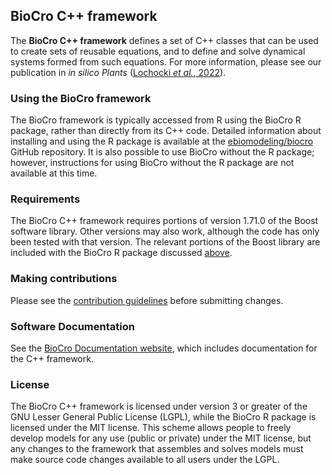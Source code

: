 ## BioCro C++ framework

The **BioCro C++ framework** defines a set of C++ classes that can be used to
create sets of reusable equations, and to define and solve dynamical systems
formed from such equations. For more information, please see our publication in
_in silico Plants_
([Lochocki _et al._, 2022](https://doi.org/10.1093/insilicoplants/diac003)).

### Using the BioCro framework

The BioCro framework is typically accessed from R using the BioCro R package,
rather than directly from its C++ code. Detailed information about installing
and using the R package is available at the
[ebiomodeling/biocro](https://github.com/ebimodeling/biocro) GitHub repository.
It is also possible to use BioCro without the R package; however, instructions
for using BioCro without the R package are not available at this time.

### Requirements

The BioCro C++ framework requires portions of version 1.71.0 of the Boost
software library. Other versions may also work, although the code has only been
tested with that version. The relevant portions of the Boost library are
included with the BioCro R package discussed
[above](#using-the-biocro-framework).

### Making contributions
Please see the
[contribution guidelines](https://github.com/ebimodeling/biocro/blob/main/developer_documentation/contribution_guidelines.md)
before submitting changes.

### Software Documentation

See the
[BioCro Documentation website](https://ebimodeling.github.io/biocro-documentation/),
which includes documentation for the C++ framework.

### License

The BioCro C++ framework is licensed under version 3 or greater of the GNU
Lesser General Public License (LGPL), while the BioCro R package is licensed
under the MIT license. This scheme allows people to freely develop models for
any use (public or private) under the MIT license, but any changes to the
framework that assembles and solves models must make source code changes
available to all users under the LGPL.
